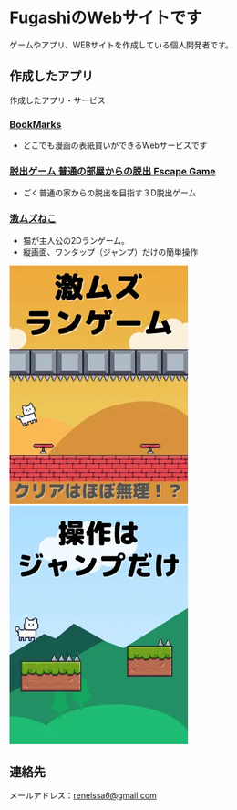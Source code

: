 # FugashiのWebサイトです

ゲームやアプリ、WEBサイトを作成している個人開発者です。

## 作成したアプリ

作成したアプリ・サービス

### [BookMarks](https://book-marks-net.herokuapp.com/)

- どこでも漫画の表紙買いができるWebサービスです

### [脱出ゲーム 普通の部屋からの脱出 Escape Game](https://apps.apple.com/app/id1660748414)

- ごく普通の家からの脱出を目指す３D脱出ゲーム

### [激ムズねこ](https://apps.apple.com/us/app/%E6%BF%80%E3%83%A0%E3%82%BA%E3%81%AD%E3%81%93/id1671800808)

- 猫が主人公の2Dランゲーム。
- 縦画面、ワンタップ（ジャンプ）だけの簡単操作

![激ムズねこ](.\images\GekimuzuNeko\ss01.webp)![激ムズねこ](\images\GekimuzuNeko\ss02.webp)

## 連絡先

メールアドレス：reneissa6@gmail.com
